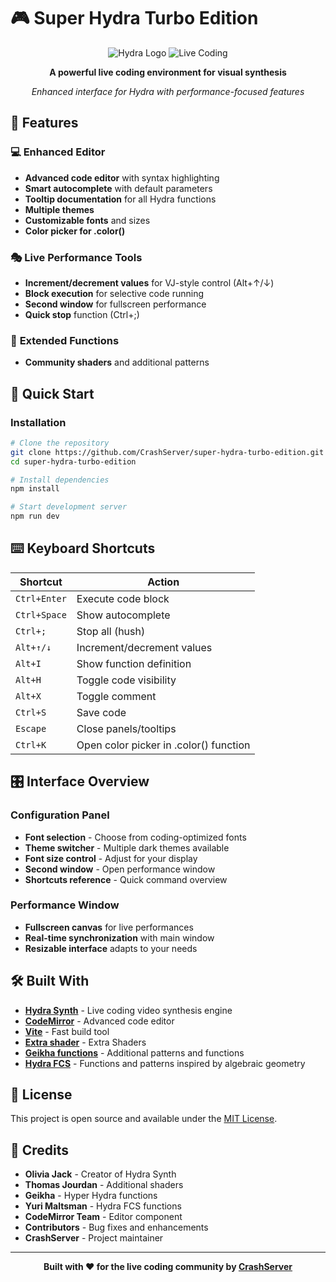 # 🎮 Super Hydra Turbo Edition

<div align="center">

![Hydra Logo](https://img.shields.io/badge/🌊-Hydra_Synth-4A90C2?style=for-the-badge&labelColor=0f1419)
![Live Coding](https://img.shields.io/badge/🎛️-Live_Coding-6BBFDF?style=for-the-badge&labelColor=0f1419)


**A powerful live coding environment for visual synthesis**

*Enhanced interface for Hydra with performance-focused features*

</div>

## 🌟 Features

### 💻 **Enhanced Editor**
- **Advanced code editor** with syntax highlighting
- **Smart autocomplete** with default parameters
- **Tooltip documentation** for all Hydra functions
- **Multiple themes**
- **Customizable fonts** and sizes
- **Color picker for .color()** 

### 🎭 **Live Performance Tools**
- **Increment/decrement values** for VJ-style control (Alt+↑/↓)
- **Block execution** for selective code running
- **Second window** for fullscreen performance
- **Quick stop** function (Ctrl+;)

### 🔧 **Extended Functions**
- **Community shaders** and additional patterns

## 🚀 Quick Start

### Installation

```bash
# Clone the repository
git clone https://github.com/CrashServer/super-hydra-turbo-edition.git
cd super-hydra-turbo-edition

# Install dependencies
npm install

# Start development server
npm run dev
```



## ⌨️ Keyboard Shortcuts

| Shortcut | Action |
|----------|--------|
| `Ctrl+Enter` | Execute code block |
| `Ctrl+Space` | Show autocomplete |
| `Ctrl+;` | Stop all (hush) |
| `Alt+↑/↓` | Increment/decrement values |
| `Alt+I` | Show function definition |
| `Alt+H` | Toggle code visibility |
| `Alt+X` | Toggle comment |
| `Ctrl+S` | Save code |
| `Escape` | Close panels/tooltips |
| `Ctrl+K` | Open color picker in .color() function |

## 🎛️ Interface Overview

### Configuration Panel
- **Font selection** - Choose from coding-optimized fonts
- **Theme switcher** - Multiple dark themes available  
- **Font size control** - Adjust for your display
- **Second window** - Open performance window
- **Shortcuts reference** - Quick command overview

### Performance Window
- **Fullscreen canvas** for live performances
- **Real-time synchronization** with main window
- **Resizable interface** adapts to your needs



## 🛠️ Built With

- **[Hydra Synth](https://hydra.ojack.xyz/)** - Live coding video synthesis engine
- **[CodeMirror](https://codemirror.net/)** - Advanced code editor
- **[Vite](https://vitejs.dev/)** - Fast build tool
- **[Extra shader](https://gitlab.com/metagrowing/extra-shaders-for-hydra)** - Extra Shaders 
- **[Geikha functions](https://github.com/geikha/hyper-hydra)** - Additional patterns and functions
- **[Hydra FCS](https://github.com/ymaltsman/Hydra-FCS)** - Functions and patterns inspired by algebraic geometry

## 📄 License

This project is open source and available under the [MIT License](LICENSE).

## 🙏 Credits

- **Olivia Jack** - Creator of Hydra Synth
- **Thomas Jourdan** - Additional shaders
- **Geikha** - Hyper Hydra functions
- **Yuri Maltsman** - Hydra FCS functions
- **CodeMirror Team** - Editor component
- **Contributors** - Bug fixes and enhancements
- **CrashServer** - Project maintainer


---

<div align="center">

**Built with ❤️ for the live coding community by <a href="https://crasherver.fr">CrashServer</a>**

<!-- [Demo](https://crashserver.github.io/super-hydra-turbo-edition/) • [Report Bug](https://github.com/CrashServer/super-hydra-turbo-edition/issues) • [Request Feature](https://github.com/CrashServer/super-hydra-turbo-edition/issues) -->

</div>